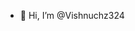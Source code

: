 - 👋 Hi, I’m @Vishnuchz324

<!---
Vishnuchz324/Vishnuchz324 is a ✨ special ✨ repository because its `README.md` (this file) appears on your GitHub profile.
You can click the Preview link to take a look at your changes.
--->

